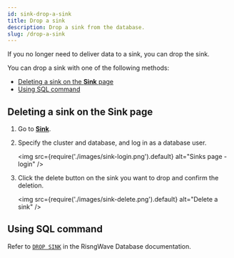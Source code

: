 ```yaml
---
id: sink-drop-a-sink
title: Drop a sink
description: Drop a sink from the database.
slug: /drop-a-sink
---
```


If you no longer need to deliver data to a sink, you can drop the sink.

You can drop a sink with one of the following methods:

- [Deleting a sink on the **Sink** page](#deleting-a-sink-on-the-sink-page)
- [Using SQL command](#using-sql-command)

## Deleting a sink on the **Sink** page

1. Go to [**Sink**](https://cloud.risingwave.com/sink/).

2. Specify the cluster and database, and log in as a database user.

    <img
    src={require('./images/sink-login.png').default}
    alt="Sinks page - login"
    />

3. Click the delete button on the sink you want to drop and confirm the deletion.

    <img
    src={require('./images/sink-delete.png').default}
    alt="Delete a sink"
    />

## Using SQL command

Refer to [`DROP SINK`](/docs/current/sql-drop-sink) in the RisngWave Database documentation.
